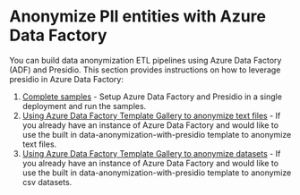 # Anonymize PII entities with Azure Data Factory

You can build data anonymization ETL pipelines using Azure Data Factory (ADF) and Presidio.
This section provides instructions on how to leverage presidio in Azure Data Factory:

1. [Complete samples](presidio-data-factory.md) - Setup Azure Data Factory and Presidio in a single deployment and run the samples.
2. [Using Azure Data Factory Template Gallery to anonymize text files](presidio-data-factory-template-gallery-http.md) - If you already have an instance of Azure Data Factory and would like to use the built in data-anonymization-with-presidio template to anonymize text files.
3. [Using Azure Data Factory Template Gallery to anonymize datasets](presidio-data-factory-template-gallery-databricks.md) - If you already have an instance of Azure Data Factory and would like to use the built in data-anonymization-with-presidio template to anonymize csv datasets.
